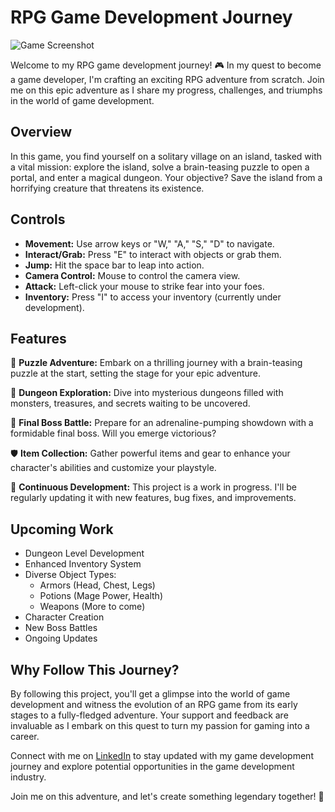 # RPG Game Development Journey

![Game Screenshot](![WolfIsWatchingScreenshot](https://github.com/AlbertPortasAvelli/RpgTest/assets/135163876/9b4ee586-b5dc-46ed-9045-1e8a1b96fecf)
)

Welcome to my RPG game development journey! 🎮 In my quest to become a game developer, I'm crafting an exciting RPG adventure from scratch. Join me on this epic adventure as I share my progress, challenges, and triumphs in the world of game development.

## Overview

In this game, you find yourself on a solitary village on an island, tasked with a vital mission: explore the island, solve a brain-teasing puzzle to open a portal, and enter a magical dungeon. Your objective? Save the island from a horrifying creature that threatens its existence.

## Controls

- **Movement:** Use arrow keys or "W," "A," "S," "D" to navigate.
- **Interact/Grab:** Press "E" to interact with objects or grab them.
- **Jump:** Hit the space bar to leap into action.
- **Camera Control:** Mouse to control the camera view.
- **Attack:** Left-click your mouse to strike fear into your foes.
- **Inventory:** Press "I" to access your inventory (currently under development).

## Features

🧩 **Puzzle Adventure:** Embark on a thrilling journey with a brain-teasing puzzle at the start, setting the stage for your epic adventure.

🏰 **Dungeon Exploration:** Dive into mysterious dungeons filled with monsters, treasures, and secrets waiting to be uncovered.

👹 **Final Boss Battle:** Prepare for an adrenaline-pumping showdown with a formidable final boss. Will you emerge victorious?

🛡️ **Item Collection:** Gather powerful items and gear to enhance your character's abilities and customize your playstyle.

🔨 **Continuous Development:** This project is a work in progress. I'll be regularly updating it with new features, bug fixes, and improvements.

## Upcoming Work

- Dungeon Level Development
- Enhanced Inventory System
- Diverse Object Types:
  - Armors (Head, Chest, Legs)
  - Potions (Mage Power, Health)
  - Weapons (More to come)
- Character Creation
- New Boss Battles
- Ongoing Updates

## Why Follow This Journey?

By following this project, you'll get a glimpse into the world of game development and witness the evolution of an RPG game from its early stages to a fully-fledged adventure. Your support and feedback are invaluable as I embark on this quest to turn my passion for gaming into a career.

Connect with me on [LinkedIn](www.linkedin.com/in/albert-portas-avelli-16212b279) to stay updated with my game development journey and explore potential opportunities in the game development industry.

Join me on this adventure, and let's create something legendary together! 🌟


